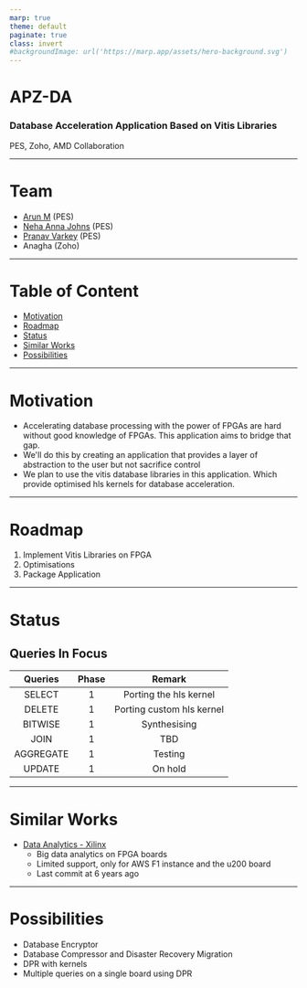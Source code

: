 ```yaml
---
marp: true
theme: default
paginate: true
class: invert
#backgroundImage: url('https://marp.app/assets/hero-background.svg')
---
```


# **APZ-DA**

### Database Acceleration Application Based on Vitis Libraries

PES, Zoho, AMD Collaboration

---

# Team

- [Arun M](https://github.com/Arun-66) (PES)
- [Neha Anna Johns](https://github.com/neha-aj007) (PES)
- [Pranav Varkey](https://github.com/Daedalus-op) (PES)
- Anagha (Zoho)

---

# Table of Content

- [Motivation](#motivation)
- [Roadmap](#roadmap)
- [Status](#status)
- [Similar Works](#similar-works)
- [Possibilities](#possibilities)

---

# Motivation

- Accelerating database processing with the power of FPGAs are hard without good knowledge of FPGAs. This application aims to bridge that gap.
- We'll do this by creating an application that provides a layer of abstraction to the user but not sacrifice control
- We plan to use the vitis database libraries in this application. Which provide optimised hls kernels for database acceleration.

---

# Roadmap

1. Implement Vitis Libraries on FPGA
2. Optimisations
3. Package Application

---

# Status

## Queries In Focus

|  Queries  | Phase |          Remark           |
| :-------: | :---: | :-----------------------: |
|  SELECT   |   1   |  Porting the hls kernel   |
|  DELETE   |   1   | Porting custom hls kernel |
|  BITWISE  |   1   |       Synthesising        |
|   JOIN    |   1   |            TBD            |
| AGGREGATE |   1   |          Testing          |
|  UPDATE   |   1   |          On hold          |

---

# Similar Works

- [Data Analytics - Xilinx](https://github.com/Xilinx/data-analytics)
  - Big data analytics on FPGA boards
  - Limited support, only for AWS F1 instance and the u200 board
  - Last commit at 6 years ago

---

# Possibilities

- Database Encryptor
- Database Compressor and Disaster Recovery Migration
- DPR with kernels
- Multiple queries on a single board using DPR
